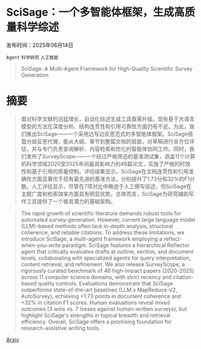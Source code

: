 # SciSage：一个多智能体框架，生成高质量科学综述

发布时间：2025年06月14日

`Agent` `科学研究` `人工智能`

> SciSage: A Multi-Agent Framework for High-Quality Scientific Survey Generation

# 摘要

> 面对科学文献的迅猛增长，自动化综述生成工具亟需升级。现有基于大语言模型的方法在深度分析、结构连贯性和引用可靠性方面仍有不足。为此，我们推出SciSage——一个采用边写边反思范式的多智能体框架。SciSage搭载分层反思代理，能从大纲、章节到整篇文档的层面，对草稿进行全方位评估，并与专门负责查询解析、内容检索和优化的智能体协同工作。同时，我们发布了SurveyScope——一个经过严格筛选的基准测试集，涵盖11个计算机科学领域2020至2025年间最具影响力的46篇论文，实施了严格的时效性和基于引用的质量控制。评估结果显示，SciSage在文档连贯性和引用准确性方面显著优于现有最先进的基准方法，分别提升了1.73分和32%的F1分数。人工评估显示，尽管在7项对比中略逊于人工撰写综述，但SciSage在主题广度和检索效率方面具有明显优势。总体而言，SciSage为研究辅助写作工具提供了一个极具潜力的基础架构。

> The rapid growth of scientific literature demands robust tools for automated survey-generation. However, current large language model (LLM)-based methods often lack in-depth analysis, structural coherence, and reliable citations. To address these limitations, we introduce SciSage, a multi-agent framework employing a reflect-when-you-write paradigm. SciSage features a hierarchical Reflector agent that critically evaluates drafts at outline, section, and document levels, collaborating with specialized agents for query interpretation, content retrieval, and refinement. We also release SurveyScope, a rigorously curated benchmark of 46 high-impact papers (2020-2025) across 11 computer science domains, with strict recency and citation-based quality controls. Evaluations demonstrate that SciSage outperforms state-of-the-art baselines (LLM x MapReduce-V2, AutoSurvey), achieving +1.73 points in document coherence and +32% in citation F1 scores. Human evaluations reveal mixed outcomes (3 wins vs. 7 losses against human-written surveys), but highlight SciSage's strengths in topical breadth and retrieval efficiency. Overall, SciSage offers a promising foundation for research-assistive writing tools.

[Arxiv](https://arxiv.org/abs/2506.12689)